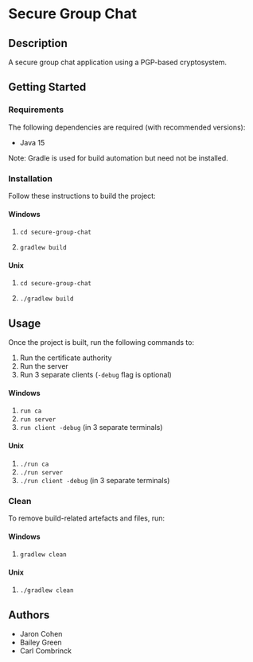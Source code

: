 # Secure Group Chat

## Description

A secure group chat application using a PGP-based cryptosystem.

## Getting Started

### Requirements

The following dependencies are required (with recommended versions):

- Java 15

Note: Gradle is used for build automation but need not be installed.

### Installation

Follow these instructions to build the project:

#### Windows

1. ```cd secure-group-chat```

1. ```gradlew build``` 

#### Unix

1. ```cd secure-group-chat```

1. ```./gradlew build``` 

## Usage

Once the project is built, run the following commands to:

1. Run the certificate authority
1. Run the server
1. Run 3 separate clients (```-debug``` flag is optional)

#### Windows

1. ```run ca```
1. ```run server```
1. ```run client -debug``` (in 3 separate terminals)

#### Unix

1. ```./run ca```
1. ```./run server```
1. ```./run client -debug``` (in 3 separate terminals)

### Clean

To remove build-related artefacts and files, run:

#### Windows

1. ```gradlew clean```

#### Unix

1. ```./gradlew clean```

## Authors

- Jaron Cohen
- Bailey Green
- Carl Combrinck
